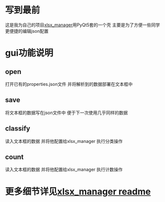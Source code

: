 # 写到最前

这是我为自己的项目[xlsx_manager](https://github.com/xxjjtttt/xlsx_manager)用PyQt5套的一个壳
主要是为了方便一些同学更便捷的编辑json配置

# gui功能说明
## open
打开已有的properties.json文件 并将解析到的数据部署在文本框中
## save
将文本框的数据写在json文件中 便于下一次使用几乎同样的数据
## classify
读入文本框的数据 并将他配置给xlsx_manager 执行分类操作
## count
读入文本框的数据 并将他配置给xlsx_manager 执行计数操作


# 更多细节详见[xlsx_manager readme](https://github.com/xxjjtttt/xlsx_manager/blob/main/readme.md)
